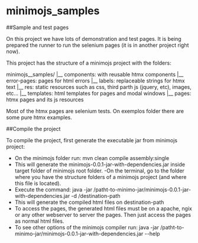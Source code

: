 # minimojs_samples
##Sample and test pages

On this project we have lots of demonstration and test pages. It is being prepared the runner to run the selenium pages (it is in another project right now).

This project has the structure of a minimojs project with the folders:

minimojs__samples/
  |__ components: with reusable htmx components
  |__ error-pages: pages for html errors
  |__ labels: replaceable strings for htmx text
  |__ res: static resources such as css, third parth js (jquery, etc), images, etc...
  |__ templates: html templates for pages and modal windows
  |__ pages: htmx pages and its js resources

Most of the htmx pages are selenium tests. On exemplos folder there are some pure htmx examples.

##Compile the project

To compile the project, first generate the executable jar from minimojs project:
 - On the minimojs folder run:
mvn clean compile assembly:single
 - This will generate the minimojs-0.0.1-jar-with-dependencies.jar inside target folder of minimojs root folder.
-On the terminal, go to the folder where you have the structure folders of a minimojs project (and where this file is located).
 - Execute the command:
java -jar /patht-to-minimo-jar/minimojs-0.0.1-jar-with-dependencies.jar -d /destination-path
 - This will generate the compiled html files on destination-path
 - To access the pages, the generated html files must be on a apache, ngix or any other webserver to server the pages. Then just access the pages as normal html files.
 - To see other options of the minimojs compiler run:
java -jar /patht-to-minimo-jar/minimojs-0.0.1-jar-with-dependencies.jar --help